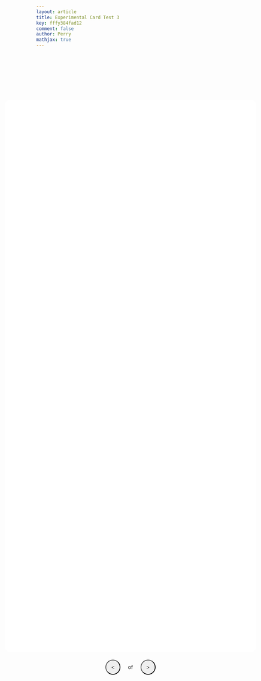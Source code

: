 ```yaml
---
layout: article
title: Experimental Card Test 3
key: fffy384fad12
comment: false
author: Perry
mathjax: true
---
```

<!--https://codepen.io/jrjones34/pen/NEemmW-->

<body>

  <div>
    <div class="bg-full-screen">
      <figure class="figure-centered">
        <img id="fullScreenImg" class="img-fullscreen" src="" />
      </figure>
    </div>
    <div class="flash-card-container">
      <div class="flash-card-view" id="cardViewer">
        <div class="flash-card">
          <!-- Flash Card Front -->
          <div class="flash-card-front">
            <div class="grid-container full-height justify-center align-center text-only"> <!-- 'Text-only' will center text :)-->
              <div class="grid-item"><div class="textfit1">
                <p id="frontCopy" class="text-center" style=""></p></div>
              </div>
            </div>
          </div>
          <!-- End Flash Card Front -->

  <!-- Flash Card Back -->
  <div class="flash-card-back">
            <div class="grid-container full-height justify-center align-center text-only">
              <div class="grid-item">
                <video id="backVideo" class="img-responsive hide" src="" controls></video>
                <img id="backImage" class="img-responsive hide" src="" />
              </div>
              <div class="grid-item"><div class="textfit1">
                <p id="backCopy" class="text-center" style=""></p></div>
              </div>
            </div>
          </div>
          <!-- End Flash Card Back -->
        </div>
      </div>
      <div class="seperate">
      <div class="grid-container justify-center flash-card-nav">
        <div class="spacer"></div>
        <div class="flash-card-nav">
          <button class="btn-circle" id="previousCard" onclick="previousCard();">&lt;</button>
          <span class="ml-1 mr-1">
            <span id="currentPosition"></span>
            of
            <span id="cardCount"></span>
          </span>
          <button class="btn-circle" id="nextCard" onclick="nextCard();">&gt;</button>
        </div>
        <div class="flash-card-options" style="visibility: hidden;">
          <input type="checkbox" id="cardBacksFirst" value="on" onclick="setInitialCardPosition();">
          <label for="cardBacksFirst">Show answers first</label>
        </div>
      </div>
    </div>
  </div>
</div>
  <br>
    <br>
      <br>
        <br>
</body>

<style>

/*body {
  height: auto;
  max-width: auto;
  margin: 0 auto;
  background-color: #e0e0e0;
} 
*/

.bg-full-screen {
  position: fixed;
  top: 0;
  left: 0;
  height: 0;
  width: 0;
  z-index: 1;
  background-color: #000;
  opacity: 0;
}

.seperate {
  padding: 20px;
}

/*fontCopy {
  font-size: 1.3rem;
}*/


@media screen and (max-width : 500px) /*mobile phones */
{
  .flash-card-view
    {
      width: 100%
    }
  .textfit1 {
      font-size: 0.745rem;
  }
  .flash-card-container {
    top: 16rem;
  }
}

@media screen and (min-width : 501px)
{
  .flash-card-view
    {
      width: 70%
    }
  .textfit1 {
      font-size: 1.3rem;
  }
  .flash-card-container {
    top: 20rem;
  }
}

.bg-full-screen.show {
  opacity: 1;
  height: 100vh;
  width: 100vw;
  transition: opacity .25s ease-in-out;
}

/* code needed to work on safari - Back of flash card test
-webkit-backface-visibility: hidden;
backface-visibility: hidden;
*/

.flash-card-container {
  position: absolute;
  /*top: 16rem;*/ /* org - 2 | Test with this one CHANGES HOW HIGH IT IS*/
  left: 0;
  right: 0;
  bottom: 0; /* 0 fixes cut off problems on ipad - laptops? */
  /*margin: 1em auto 0 auto;*/
  /*padding: 0 20px;*/
  -webkit-backface-visibility: hidden;
  backface-visibility: hidden;
}

/* make mathjax fit container */

.MathJax {
font-size: 0.2em;
}

.flash-card-view {
  position: relative;
  height: 40%; /* how thicc it is */
  /*width: 70%; */ /* Changes size but not pos */ /* how long it is*/ /*70% on everything, 100% on phones%*/
  margin: 0 auto;
  perspective: 1000px;
  transform: translateX(0);
  transition: all .25s ease;
  /*border: 1px solid red;*/
  border-radius: 5px;
  -webkit-backface-visibility: hidden;
  backface-visibility: hidden;
}

.flash-card-view.flip .flash-card {
  transform: rotateX(180deg);
}

.flash-card-nav {
  grid-template-rows: auto auto;
  grid-row-gap: 9rem;
}

.btn-circle {
  height: 40px;
  width: 40px;
  border-radius: 50%;
  outline: 0;
}

.article__content { /*fixed copped off n on bottom of sigma notation for apple ipad*/
    line-height: 1.8;
    word-wrap: break-word;
}

.flash-card {
  height: 100%;
  background-color: #fff;
  border-radius: 1rem;
  transition: 0.6s;
  transform-style: preserve-3d;
  -webkit-backface-visibility: hidden;
  backface-visibility: hidden;

}

.flash-card-front, .flash-card-back {
  position: absolute;
  top: 0;
  left: 0;
  bottom: 0;
  right: 0;
  backface-visibility: hidden;
  -webkit-backface-visibility: hidden;
}

.flash-card-front {
  transform: rotateX(0deg);
}

.flash-card-back {
  transform: rotateX(180deg);
}

.flash-card-view.slide-left {
  transform: translateX(-110%);
  transition: all .25s ease;
}

.flash-card-view.slide-left-stop {
  transform: translateX(-5%);
  transition: all .05s ease;
}

.flash-card-view.slide-right {
  transform: translateX(110%);
  transition: all .25s ease;
}

.flash-card-view.slide-right-stop {
  transform: translateX(5%);
  transition: all .05s ease;
}

.grid-container {
  overflow-y: auto;
  display: grid;
  padding: 0 .5rem;
}

.grid-container.text-only {
  grid-template-columns: auto;
}

.spacer {
  display: none;
}

.img-responsive {
  width: 100%;
  height: auto;
}

.figure-centered {
  height: 100%;
  width: 100%;
}

.img-fullscreen {
  position: absolute;
  top: 50%;
  left: 50%;
  transform: translate(-50%, -50%);
}

.text-center {
  text-align: center;
}

.full-height {
  height: 100%;
}

.justify-center {
  justify-items: center;
}

.align-center {
  align-items: center;
}

.ml-1 {
  margin-left: 1rem;
}

.mr-1 {
  margin-right: 1rem;
}

.hide {
  display: none;
}

/*
@media screen and (min-width: 801px) {
  .grid-container.media-and-text {
    grid-template-columns: 60% auto;
    grid-column-gap: 1.5rem;
  }

@media screen and (min-width: 801px){
    .flash-card-view {
    width: 100%;
  }
}

@media screen and (min-width: 801px){
  .text-center {
  font-size:1.2rem;
  }
} */

  
  .grid-container.flash-card-nav {
    grid-template-columns: 25% auto 25%;
  }
  
  .spacer {
    display: inline;
  }
}

@media (orientation: landscape) {
  .img-fullscreen {
    height: 0px;
    width: 0px;
  }
}

@media (orientation: portrait) {
  .img-fullscreen {
    height: 0px;
    width: 0px;
  }
}

.debug-red {
  border: 1px solid red;
}

.article__content { /*fixed copped off n on bottom of sigma notation for apple ipad*/
    line-height: 1.5;
}

.debug-green {
  border: 1px solid green;
}

.debug-blue {
  border: 1px solid blue;
}

</style>

<!-- MathJax auto fit container code
<script type="text/javascript">
  window.MathJax = {
    AuthorInit: function () {
      MathJax.Hub.Register.StartupHook("Begin",function () {
        MathJax.Hub.Queue(function () {
          var math = document.getElementById("rescale");
          var w = math.offsetWidth, W = math.parentNode.offsetWidth-40;
          if (w > W) {
            math.style.fontSize = (95*W/w)+"%";
            MathJax.Hub.getAllJax(math)[0].Rerender();
          }
        });
      });
    },
    jax: ["input/TeX","output/HTML-CSS","output/NativeMML"],
  };
</script> -->

 <script src="https://cdnjs.cloudflare.com/ajax/libs/react/16.8.6/umd/react.production.min.js"></script> 
  <script src="https://cdnjs.cloudflare.com/ajax/libs/react-dom/16.8.6/umd/react-dom.production.min.js"></script> 

<script>

  window.MathJax = {
    AuthorInit: function () {
      MathJax.Hub.Register.StartupHook("Begin",function () {
        MathJax.Hub.Queue(function () {
          var math = document.getElementById("rescale");
          var w = math.offsetWidth, W = math.parentNode.offsetWidth-40;
          if (w > W) {
            math.style.fontSize = (95*W/w)+"%";
            MathJax.Hub.getAllJax(math)[0].Rerender();
          }
        });
      });
    },
    jax: ["input/TeX","output/HTML-CSS","output/NativeMML"],
  };

 const deck = {
  "cards": [
    {
      "position": 1,
      "frontMedia": {
        "mimeType": null,
        "src": null
      },
      "frontCopy": "This is some sample text talking about this very long equation here $$\\displaystyle\\sum_{n \\ = \\ 0}^{\\infty} \\ \\frac{(-1)^n \\gamma^{2n} B^{2n}}{(2n)!} \\ + \\ i \\displaystyle\\sum_{n \\ = \\ 0}^{\\infty} \\frac{(-1)^n \\gamma^{2n + 1} B^{2n + 1}}{(2n + 1)!}$$",
      "backMedia": {
        "mimeType": null,
        "src": null
      },
      "backCopy": "The bilaterally symmetric sympathetic chain ganglia, also called the paravertebral ganglia, <p> are located just ventral and lateral to the spinal cord. The chain extends from the upper neck down to the coccyx, forming the unpaired coccygeal ganglion"
    },
    {
      "position": 2,
      "frontMedia": {
        "mimeType": null,
        "src": null
      },
      "frontCopy": "$$10101203$$",
      "backMedia": {
        "mimeType": null,
        "src": null
      },
      "backCopy": "$$\\sum_{P_{n-1},\\ldots,P_0 \\in \\{1,X,Y,Z\\}} C_{P_{n-1}\\ldots,P_0}~~P_{n-1} \\otimes P_{n-2}\\otimes\\ldots\\otimes P_0$$"
    },
    {
      "position": 1,
      "frontMedia": {
        "mimeType": null,
        "src": null
      },
      "frontCopy": "$$\\displaystyle\\sum_{n \\ = \\ 0}^{\\infty} \\ \\frac{(-1)^n \\gamma^{2n} B^{2n}}{(2n)!} \\ + \\ i \\displaystyle\\sum_{n \\ = \\ 0}^{\\infty} \\frac{(-1)^n \\gamma^{2n + 1} B^{2n + 1}}{(2n + 1)!}$$",
      "backMedia": {
        "mimeType": null,
        "src": null
      },
      "backCopy": "The bilaterally symmetric sympathetic chain ganglia, also called the paravertebral ganglia, are located just ventral and lateral to the spinal cord. The chain extends from the upper neck down to the coccyx, forming the unpaired coccygeal ganglion"
    }
  ]
};

window.onload = function() {
 /* hideNavButtonsForMobileOperatingSystems();*/
  showCard(0);
  var initialX = null;
  
  document.getElementsByClassName('flash-card')[0]
    .addEventListener('click', handleClick, false);
  document.getElementsByClassName('bg-full-screen')[0]
    .addEventListener('click', handleClick, false);
  document.getElementsByClassName('img-responsive')[0]
    .addEventListener('click', handleClick, false);
  
  var swipe = document.getElementById('cardViewer');
  swipe.addEventListener('touchstart', handleTouchStart, false);
  swipe.addEventListener('touchmove', handleTouchMove, false);
  swipe.addEventListener('touchend', handleTouchEnd, false);
}

document.body.onkeyup = function(e) {
  const spaceBar = 32;
  const leftArrow = 37;
  const rightArrow = 39;
  
  switch (e.keyCode) {
    case spaceBar:
      flipCard();
      break;
    case leftArrow:
      previousCard();
      break;
    case rightArrow:
      nextCard();
      break;
  }
}

function toggleFullscreen(event, el) {
  event.stopPropagation();
  
  if (el) {
    src = el.src;
    document.getElementById('fullScreenImg').src = src;
  } else {
    document.getElementById('fullScreenImg').src = '';
  }
  
  document.getElementsByClassName('bg-full-screen')[0].classList.toggle('show');
}
 
function flipCard() { document.getElementById('cardViewer').classList.toggle('flip');
}
 
function nextCard() {
MathJax.Hub.Typeset()
  const newIndex = parseInt(document.getElementById('currentPosition').textContent, 10);
  const cardCount = deck.cards.length;
  
  let transformClass = 'slide-right-stop';
  let transitionTime = 50;
  if (cardCount > newIndex) {
    transformClass = 'slide-right';
    transitionTime = 250;
  }
  
  document.getElementsByClassName('flash-card-view')[0].classList.add(transformClass);
  setTimeout(function(){
    if (cardCount > newIndex) showCard(newIndex);
    document.getElementsByClassName('flash-card-view')[0].classList.remove(transformClass);
  }, transitionTime);
}

function previousCard() {
MathJax.Hub.Typeset()
  const newIndex = parseInt(document.getElementById('currentPosition').textContent, 10) - 2;
  
  let transformClass = 'slide-left-stop';
  let transitionTime = 50;
  if (newIndex >= 0) {
    transformClass = 'slide-left';
    transitionTime = 250;
  }
  
  document.getElementsByClassName('flash-card-view')[0].classList.add(transformClass);
  setTimeout(function() {
    if (newIndex >= 0) showCard(newIndex);
    document.getElementsByClassName('flash-card-view')[0].classList.remove(transformClass);
  }, transitionTime);
}

function swipeNextCard() {
 MathJax.Hub.Typeset()
  const newIndex = parseInt(document.getElementById('currentPosition').textContent, 10);
  const cardCount = deck.cards.length;
  let transformClass = 'slide-left-stop';
  let transitionTime = 50;
  if (cardCount > newIndex) {
    transformClass = 'slide-left';
    transitionTime = 250;
  }
  
  let cardView = document.getElementById('cardViewer');
  
  cardView.style.transform = null;
  cardView.classList.add(transformClass);
  setTimeout(function() {
    if (cardCount > newIndex) showCard(newIndex);
    document.getElementsByClassName('flash-card-view')[0].classList.remove(transformClass);
  }, transitionTime);
}

function swipePreviousCard() {
MathJax.Hub.Typeset()
  const newIndex = parseInt(document.getElementById('currentPosition').textContent, 10) - 2;
  
  let transformClass = 'slide-right-stop';
  let transitionTime = 50;
  if (newIndex >= 0) {
    transformClass = 'slide-right';
    transitionTime = 250;
  }
  
  let cardView = document.getElementById('cardViewer');
  
  cardView.style.transform = null;
  cardView.classList.add(transformClass);
  setTimeout(function() {
    if (newIndex >= 0) showCard(newIndex);
    document.getElementsByClassName('flash-card-view')[0].classList.remove(transformClass);
  }, transitionTime);
}

function showCard(i) {
  MathJax.Hub.Typeset()
  setInitialCardPosition();
  const card = deck.cards[i];
  
  setFrontMedia(card.frontMedia);
  document.getElementById('frontCopy').innerHTML = card.frontCopy;
  
  setBackMedia(card.backMedia);
  document.getElementById('backCopy').innerHTML = card.backCopy;
  
  document.getElementById('currentPosition').innerHTML = i + 1;
  document.getElementById('cardCount').innerHTML = deck.cards.length;
}

function setFrontMedia(media) {
 
  if (media.src === null) return false;
  
  let mediaEl;
  if (media.mimeType.indexOf("video") >= 0) {
    mediaEl = document.getElementById('frontVideo');
    
    mediaEl.classList.remove('hide');
    document.getElementById('frontImage').classList.add('hide');
  } else {
    mediaEl = document.getElementById('frontImage');
    
    mediaEl.classList.remove('hide');
    document.getElementById('frontVideo').classList.add('hide');
  }
  
  mediaEl.src = media.src;
  mediaEl.type = media.mimeType;
}

function setBackMedia(media) {
  MathJax.Hub.Typeset()
  if (media.src === null) return false;
  
  let mediaEl;
  if (media.mimeType.indexOf("video") >= 0) {
    mediaEl = document.getElementById('backVideo');
    
    mediaEl.classList.remove('hide');
    document.getElementById('backImage').classList.add('hide');
  }  else {
    mediaEl = document.getElementById('backImage');
    
    mediaEl.classList.remove('hide');
    document.getElementById('backVideo').classList.add('hide');
  }
  
  mediaEl.src = media.src;
  mediaEl.type = media.mimeType;
}

function showCardBacksFirst() {
  MathJax.Hub.Typeset()
  return document.getElementById('cardBacksFirst').checked;
}

function setInitialCardPosition() {
  if (showCardBacksFirst()) {
    document.getElementById('cardViewer').classList.add('flip');
  } else {
    document.getElementById('cardViewer').classList.remove('flip');
  }
}

function handleTouchStart(e) {
  initialX = e.touches[0].clientX;
  e.preventDefault();
}

function handleTouchMove(e) {
  MathJax.Hub.Typeset()
  if (initialX === null) return;
  
  let currentX = e.changedTouches[0].clientX;
  let diffX = currentX - initialX;
  let card = document.getElementById('cardViewer');
  
  card.style.transform = 'translateX(' + diffX + 'px)';
  
  e.preventDefault();
}

function handleTouchEnd(e) {
  MathJax.Hub.Typeset()
  if (initialX === null) return;

  let currentX = e.changedTouches[0].clientX;
  
  let diffX = currentX - initialX;
  let card = document.getElementById('cardViewer');
  let cardWidth = card.offsetWidth;
  let percentMovedX = diffX / cardWidth;
  
  if (Math.abs(percentMovedX) >= 0.2) {
    // sliding horizontally
    if (percentMovedX >= 0.2) {
      // swiped left
      card.style.transform = null;
      swipePreviousCard();
      e.preventDefault();
    } else if (percentMovedX <= -0.2) {
      // swiped right
      card.style.transform = null;
      swipeNextCard();
      e.preventDefault();
    }
  } else if (Math.abs(diffX) <= 35) {
    if (e.target.classList.contains('img-responsive')) {
      toggleFullscreen(e, e.target);
    } else {
      flipCard();
    }
  }
  
  initialX = null;
}

function handleClick(e) {
  MathJax.Hub.Typeset()
  if (e.target.tagName.toLowerCase() === 'img') {
    toggleFullscreen(e, e.target);
  } else {
    flipCard();
  }
}

function isMobileOperatingSystem() {
  let userAgent = navigator.userAgent || navigator.vendor || window.opera;

  // Windows Phone must come first because its UA also contains "Android"
  // iOS detection from: http://stackoverflow.com/a/9039885/177710
  if (/windows phone/i.test(userAgent) ||
      /android/i.test(userAgent) ||
      /iPad|iPhone|iPod/.test(userAgent) && !window.MSStream)
  {
    return true;
  }

  return false;
}
/*
function hideNavButtonsForMobileOperatingSystems() {
  if (isMobileOperatingSystem()) {
    document.querySelectorAll('.btn-circle').forEach(function(el) {
      el.style.display = 'none';
    });
    document.getElementById('previousCard').style.display = 'none';
    document.getElementById('nextCard').style.display = 'none';
  }
} */

var isMobile = false; //initiate as false
// device detection
if(/(android|bb\d+|meego).+mobile|avantgo|bada\/|blackberry|blazer|compal|elaine|fennec|hiptop|iemobile|ip(hone|od)|ipad|iris|kindle|Android|Silk|lge |maemo|midp|mmp|netfront|opera m(ob|in)i|palm( os)?|phone|p(ixi|re)\/|plucker|pocket|psp|series(4|6)0|symbian|treo|up\.(browser|link)|vodafone|wap|windows (ce|phone)|xda|xiino/i.test(navigator.userAgent) 
    || /1207|6310|6590|3gso|4thp|50[1-6]i|770s|802s|a wa|abac|ac(er|oo|s\-)|ai(ko|rn)|al(av|ca|co)|amoi|an(ex|ny|yw)|aptu|ar(ch|go)|as(te|us)|attw|au(di|\-m|r |s )|avan|be(ck|ll|nq)|bi(lb|rd)|bl(ac|az)|br(e|v)w|bumb|bw\-(n|u)|c55\/|capi|ccwa|cdm\-|cell|chtm|cldc|cmd\-|co(mp|nd)|craw|da(it|ll|ng)|dbte|dc\-s|devi|dica|dmob|do(c|p)o|ds(12|\-d)|el(49|ai)|em(l2|ul)|er(ic|k0)|esl8|ez([4-7]0|os|wa|ze)|fetc|fly(\-|_)|g1 u|g560|gene|gf\-5|g\-mo|go(\.w|od)|gr(ad|un)|haie|hcit|hd\-(m|p|t)|hei\-|hi(pt|ta)|hp( i|ip)|hs\-c|ht(c(\-| |_|a|g|p|s|t)|tp)|hu(aw|tc)|i\-(20|go|ma)|i230|iac( |\-|\/)|ibro|idea|ig01|ikom|im1k|inno|ipaq|iris|ja(t|v)a|jbro|jemu|jigs|kddi|keji|kgt( |\/)|klon|kpt |kwc\-|kyo(c|k)|le(no|xi)|lg( g|\/(k|l|u)|50|54|\-[a-w])|libw|lynx|m1\-w|m3ga|m50\/|ma(te|ui|xo)|mc(01|21|ca)|m\-cr|me(rc|ri)|mi(o8|oa|ts)|mmef|mo(01|02|bi|de|do|t(\-| |o|v)|zz)|mt(50|p1|v )|mwbp|mywa|n10[0-2]|n20[2-3]|n30(0|2)|n50(0|2|5)|n7(0(0|1)|10)|ne((c|m)\-|on|tf|wf|wg|wt)|nok(6|i)|nzph|o2im|op(ti|wv)|oran|owg1|p800|pan(a|d|t)|pdxg|pg(13|\-([1-8]|c))|phil|pire|pl(ay|uc)|pn\-2|po(ck|rt|se)|prox|psio|pt\-g|qa\-a|qc(07|12|21|32|60|\-[2-7]|i\-)|qtek|r380|r600|raks|rim9|ro(ve|zo)|s55\/|sa(ge|ma|mm|ms|ny|va)|sc(01|h\-|oo|p\-)|sdk\/|se(c(\-|0|1)|47|mc|nd|ri)|sgh\-|shar|sie(\-|m)|sk\-0|sl(45|id)|sm(al|ar|b3|it|t5)|so(ft|ny)|sp(01|h\-|v\-|v )|sy(01|mb)|t2(18|50)|t6(00|10|18)|ta(gt|lk)|tcl\-|tdg\-|tel(i|m)|tim\-|t\-mo|to(pl|sh)|ts(70|m\-|m3|m5)|tx\-9|up(\.b|g1|si)|utst|v400|v750|veri|vi(rg|te)|vk(40|5[0-3]|\-v)|vm40|voda|vulc|vx(52|53|60|61|70|80|81|83|85|98)|w3c(\-| )|webc|whit|wi(g |nc|nw)|wmlb|wonu|x700|yas\-|your|zeto|zte\-/i.test(navigator.userAgent.substr(0,4))) { 
    isMobile = true;
}

/*if (isMobile == true){
  alert("Hello, I see that you are using a mobile device! That's totally ok, just please be aware that at the current moment, flash cards work best on desktops, laptops, and tablet devices. You may experience errors or cut off text on mobile. You will now be re-directed to a more mobile friendly flashcards section. Thank you!");
  window.location.href = "https://wrelks.com";
}*/

</script>

<!-- https://codepen.io/dylangggg/pen/YmGMew -->
<!-- https://codepen.io/matie/pen/bvRqLE -->

<!-- Look into this https://codepen.io/herros/pen/rPBvLQ-->

<!-- The different deck type of flash cards https://codepen.io/demelere/pen/jrZXVJ-->
<!-- Try to edit the style of this design to make it work on wrelks.com!-->